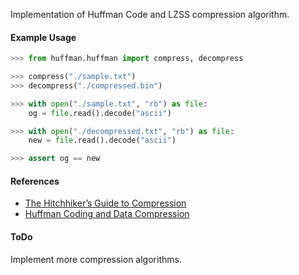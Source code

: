 
Implementation of Huffman Code and LZSS compression algorithm.

#### Example Usage
```python
>>> from huffman.huffman import compress, decompress

>>> compress("./sample.txt")
>>> decompress("./compressed.bin")

>>> with open("./sample.txt", "rb") as file:
    og = file.read().decode("ascii")

>>> with open("./decompressed.txt", "rb") as file:
    new = file.read().decode("ascii")

>>> assert og == new
```

#### References
*  [The Hitchhiker’s Guide to Compression](https://go-compression.github.io/)
* [Huffman Coding and Data Compression](https://web.stanford.edu/class/archive/cs/cs106b/cs106b.1214/handouts/290%20Huffman%20Coding.pdf)

#### ToDo
Implement more compression algorithms.

